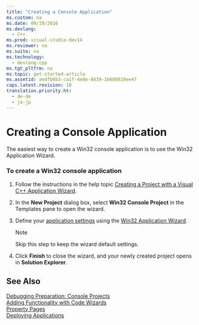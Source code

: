 ```yaml
---
title: "Creating a Console Application"
ms.custom: na
ms.date: 09/19/2016
ms.devlang: 
  - C++
ms.prod: visual-studio-dev14
ms.reviewer: na
ms.suite: na
ms.technology: 
  - devlang-cpp
ms.tgt_pltfrm: na
ms.topic: get-started-article
ms.assetid: aedfb6b3-ca1f-4e8e-8439-1b680810ee47
caps.latest.revision: 10
translation.priority.ht: 
  - de-de
  - ja-jp
---
```

# Creating a Console Application
The easiest way to create a Win32 console application is to use the Win32 Application Wizard.  
  
### To create a Win32 console application  
  
1.  Follow the instructions in the help topic [Creating a Project with a Visual C++ Application Wizard](../vs140/Creating-Desktop-Projects-By-Using-Application-Wizards.md).  
  
2.  In the **New Project** dialog box, select **Win32 Console Project** in the Templates pane to open the wizard.  
  
3.  Define your [application settings](../vs140/Application-Settings--Win-32-Project-Wizard.md) using the [Win32 Application Wizard](../vs140/Win32-Application-Wizard.md).  
  
    > [!NOTE]
    >  Skip this step to keep the wizard default settings.  
  
4.  Click **Finish** to close the wizard, and your newly created project opens in **Solution Explorer**.  
  
## See Also  
 [Debugging Preparation: Console Projects](../vs140/Debugging-Preparation--Console-Projects.md)   
 [Adding Functionality with Code Wizards](../vs140/Adding-Functionality-with-Code-Wizards--C---.md)   
 [Property Pages](../vs140/Property-Pages--Visual-C---.md)   
 [Deploying Applications](assetId:///4ff8881d-0daf-47e7-bfe7-774c625031b4)